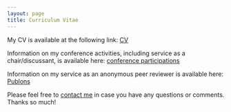 ```yaml
---
layout: page
title: Curriculum Vitae
---
```


<p>My CV is available at the following link: <a href="https://www.dropbox.com/s/y40n7en1lg1wush/Boston_CV_October2022.pdf?dl=0">CV</a></p>



<p>Information on my conference activities, including service as a chair/discussant, is available here: <a href="https://www.dropbox.com/s/pbmy8zpvv8o61og/Boston_Conf_sept2022.pdf?dl=0" target="_blank">conference participations</a></p>

<p>Information on my service as an anonymous peer reviewer is available here: <a href="https://www.webofscience.com/wos/author/record/1441944" target="_blank">Publons</a></p>


<p>Please feel free to 
<a href="mailto:jboston@bgsu.edu" target="_blank">contact me</a> in case you have any questions or comments. Thanks so much!</p>
